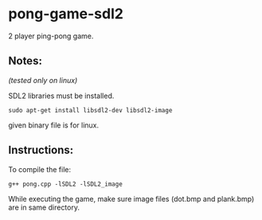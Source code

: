 # pong-game-sdl2
2 player ping-pong game.

Notes:
------

<i>(tested only on linux)</i>

SDL2 libraries must be installed.

<code>sudo apt-get install libsdl2-dev libsdl2-image</code>

given binary file is for linux.

Instructions:
-------------
To compile the file:

<code>g++ pong.cpp -lSDL2 -lSDL2_image</code>

While executing the game, make sure image files (dot.bmp and plank.bmp) are in same directory.
